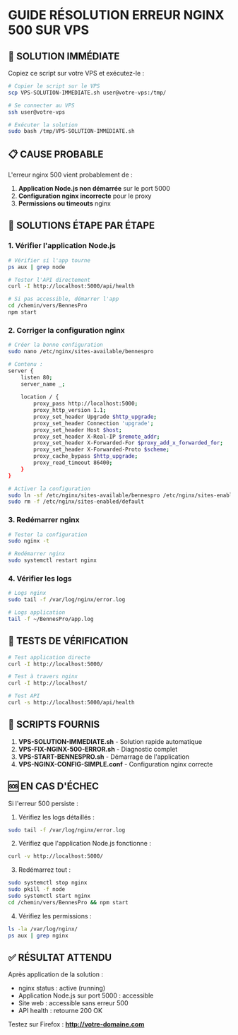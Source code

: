 # GUIDE RÉSOLUTION ERREUR NGINX 500 SUR VPS

## 🚨 SOLUTION IMMÉDIATE

Copiez ce script sur votre VPS et exécutez-le :

```bash
# Copier le script sur le VPS
scp VPS-SOLUTION-IMMEDIATE.sh user@votre-vps:/tmp/

# Se connecter au VPS
ssh user@votre-vps

# Exécuter la solution
sudo bash /tmp/VPS-SOLUTION-IMMEDIATE.sh
```

## 📋 CAUSE PROBABLE

L'erreur nginx 500 vient probablement de :
1. **Application Node.js non démarrée** sur le port 5000
2. **Configuration nginx incorrecte** pour le proxy
3. **Permissions ou timeouts** nginx

## 🔧 SOLUTIONS ÉTAPE PAR ÉTAPE

### 1. Vérifier l'application Node.js
```bash
# Vérifier si l'app tourne
ps aux | grep node

# Tester l'API directement
curl -I http://localhost:5000/api/health

# Si pas accessible, démarrer l'app
cd /chemin/vers/BennesPro
npm start
```

### 2. Corriger la configuration nginx
```bash
# Créer la bonne configuration
sudo nano /etc/nginx/sites-available/bennespro

# Contenu :
server {
    listen 80;
    server_name _;
    
    location / {
        proxy_pass http://localhost:5000;
        proxy_http_version 1.1;
        proxy_set_header Upgrade $http_upgrade;
        proxy_set_header Connection 'upgrade';
        proxy_set_header Host $host;
        proxy_set_header X-Real-IP $remote_addr;
        proxy_set_header X-Forwarded-For $proxy_add_x_forwarded_for;
        proxy_set_header X-Forwarded-Proto $scheme;
        proxy_cache_bypass $http_upgrade;
        proxy_read_timeout 86400;
    }
}

# Activer la configuration
sudo ln -sf /etc/nginx/sites-available/bennespro /etc/nginx/sites-enabled/
sudo rm -f /etc/nginx/sites-enabled/default
```

### 3. Redémarrer nginx
```bash
# Tester la configuration
sudo nginx -t

# Redémarrer nginx
sudo systemctl restart nginx
```

### 4. Vérifier les logs
```bash
# Logs nginx
sudo tail -f /var/log/nginx/error.log

# Logs application
tail -f ~/BennesPro/app.log
```

## 🧪 TESTS DE VÉRIFICATION

```bash
# Test application directe
curl -I http://localhost:5000/

# Test à travers nginx
curl -I http://localhost/

# Test API
curl -s http://localhost:5000/api/health
```

## 📱 SCRIPTS FOURNIS

1. **VPS-SOLUTION-IMMEDIATE.sh** - Solution rapide automatique
2. **VPS-FIX-NGINX-500-ERROR.sh** - Diagnostic complet
3. **VPS-START-BENNESPRO.sh** - Démarrage de l'application
4. **VPS-NGINX-CONFIG-SIMPLE.conf** - Configuration nginx correcte

## 🆘 EN CAS D'ÉCHEC

Si l'erreur 500 persiste :

1. Vérifiez les logs détaillés :
```bash
sudo tail -f /var/log/nginx/error.log
```

2. Vérifiez que l'application Node.js fonctionne :
```bash
curl -v http://localhost:5000/
```

3. Redémarrez tout :
```bash
sudo systemctl stop nginx
sudo pkill -f node
sudo systemctl start nginx
cd /chemin/vers/BennesPro && npm start
```

4. Vérifiez les permissions :
```bash
ls -la /var/log/nginx/
ps aux | grep nginx
```

## ✅ RÉSULTAT ATTENDU

Après application de la solution :
- nginx status : active (running)
- Application Node.js sur port 5000 : accessible
- Site web : accessible sans erreur 500
- API health : retourne 200 OK

Testez sur Firefox : **http://votre-domaine.com**